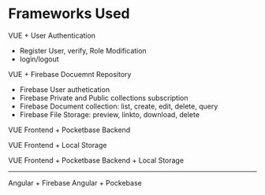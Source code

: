 # Frameworks Used

VUE + User Authentication

- Register User, verify, Role Modification
- login/logout

VUE + Firebase Docuemnt Repository

- Firebase User authetication
- Firebase Private and Public collections subscription
- Firebase Document collection: list, create, edit, delete, query
- Firebase File Storage: preview, linkto, download, delete

VUE Frontend + Pocketbase Backend

VUE Frontend + Local Storage

VUE Frontend + Pocketbase Backend + Local Storage

---

Angular + Firebase
Angular + Pockebase
